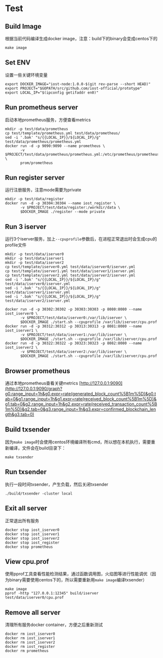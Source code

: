 
# Test

## Build Image
根据当前代码编译生成docker image，注意：build下的binary会变成centos下的
```
make image
```

## Set ENV
设置一些关键环境变量
```
export DOCKER_IMAGE="iost-node:1.0.0-$(git rev-parse --short HEAD)"
export PROJECT="$GOPATH/src/github.com/iost-official/prototype"
export LOCAL_IP="$(ipconfig getifaddr en0)"
```

## Run prometheus server
启动本地prometheus服务，方便查看metrics
```
mkdir -p test/data/prometheus
cp test/template/prometheus.yml test/data/prometheus/
sed -i '.bak' "s/{{LOCAL_IP}}/${LOCAL_IP}/g" test/data/prometheus/prometheus.yml
docker run -d -p 9090:9090 --name prometheus \
       -v $PROJECT/test/data/prometheus/prometheus.yml:/etc/prometheus/prometheus.yml \
       prom/prometheus
```

## Run register server
运行注册服务，注意mode需要为private
```
mkdir -p test/data/register
docker run -d -p 30304:30304 --name iost_register \
       -v $PROJECT/test/data/register:/workdir/data \
       $DOCKER_IMAGE ./register --mode private
```

## Run 3 iserver
运行3个iserver服务，加上`--cpuprofile`参数后，在进程正常退出时会生成cpu的profile文件
```
mkdir -p test/data/iserver0
mkdir -p test/data/iserver1
mkdir -p test/data/iserver2
cp test/template/iserver0.yml test/data/iserver0/iserver.yml
cp test/template/iserver1.yml test/data/iserver1/iserver.yml
cp test/template/iserver2.yml test/data/iserver2/iserver.yml
sed -i '.bak' "s/{{LOCAL_IP}}/${LOCAL_IP}/g" test/data/iserver0/iserver.yml
sed -i '.bak' "s/{{LOCAL_IP}}/${LOCAL_IP}/g" test/data/iserver1/iserver.yml
sed -i '.bak' "s/{{LOCAL_IP}}/${LOCAL_IP}/g" test/data/iserver2/iserver.yml

docker run -d -p 30302:30302 -p 30303:30303 -p 8080:8080 --name iost_iserver0 \
       -v $PROJECT/test/data/iserver0:/var/lib/iserver \
       $DOCKER_IMAGE ./start.sh --cpuprofile /var/lib/iserver/cpu.prof
docker run -d -p 30312:30312 -p 30313:30313 -p 8081:8080 --name iost_iserver1 \
       -v $PROJECT/test/data/iserver1:/var/lib/iserver \
       $DOCKER_IMAGE ./start.sh --cpuprofile /var/lib/iserver/cpu.prof
docker run -d -p 30322:30322 -p 30323:30323 -p 8082:8080 --name iost_iserver2 \
       -v $PROJECT/test/data/iserver2:/var/lib/iserver \
       $DOCKER_IMAGE ./start.sh --cpuprofile /var/lib/iserver/cpu.prof
```

## Browser prometheus
通过本地prometheus查看关键metrics
[http://127.0.0.1:9090](http://127.0.0.1:9090/graph?g0.range_input=1h&g0.expr=rate(generated_block_count%5B1m%5D)&g0.tab=0&g1.range_input=1h&g1.expr=rate(received_block_count%5B1m%5D)&g1.tab=0&g2.range_input=1h&g2.expr=rate(received_transaction_count%5B1m%5D)&g2.tab=0&g3.range_input=1h&g3.expr=confirmed_blockchain_length&g3.tab=0)

## Build txsender
因为`make image`时会使用centos环境编译所有cmd，所以想在本机执行，需要重新编译，文件会在build目录下：
```
make txsender
```

## Run txsender
执行一段时间txsender，产生负载，然后关闭txsender
```
./build/txsender -cluster local
```

## Exit all server
正常退出所有服务
```
docker stop iost_iserver0
docker stop iost_iserver1
docker stop iost_iserver2
docker stop iost_register
docker stop prometheus
```

## View cpu.prof
使用pprof工具查看性能检测结果，通过函数调用图，火焰图等进行性能调优（因为binary需要使用centos下的，所以需要重新用`make image`编译txsender）
```
make image
pprof -http "127.0.0.1:12345" build/iserver test/data/iserver0/cpu.prof 
```

## Remove all server
清理所有服务docker container，方便之后重新测试
```
docker rm iost_iserver0
docker rm iost_iserver1
docker rm iost_iserver2
docker rm iost_register
docker rm prometheus
```
